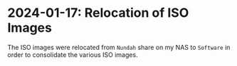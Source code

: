 # 2024-01-17: Relocation of ISO Images

The ISO images were relocated from `Nundah` share on my NAS to `Software` in order to consolidate the various ISO images.

